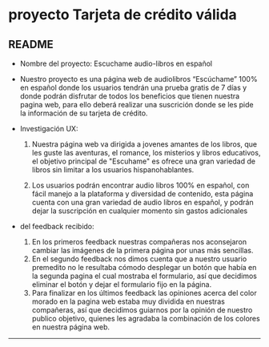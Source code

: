 # proyecto Tarjeta de crédito válida

## README

* Nombre del proyecto: Escuchame audio-libros en español  

* Nuestro proyecto es una página web de audiolibros “Escúchame” 100% en español donde los usuarios tendrán una prueba gratis de 7 días y donde podrán disfrutar de todos los beneficios que tienen nuestra pagina web, para ello deberá realizar una suscrición donde se les pide la información de su tarjeta de crédito.

* Investigación UX:
  1. Nuestra página web va dirigida a jovenes amantes de los libros, que les guste las aventuras, el romance, los misterios y libros educativos, el objetivo principal de "Escuhame" es ofrece una gran variedad de libros sin limitar a los usuarios hispanohablantes.

  2. Los usuarios podrán encontrar audio libros 100% en español, con fácil manejo a la plataforma y diversidad de contenido, esta página cuenta con una gran variedad de audio libros en español, y podrán dejar la suscripción en cualquier momento sin gastos adicionales

*  del feedback recibido:
   1. En los primeros feedback nuestras compañeras nos aconsejaron cambiar las imágenes de la primera página por unas más sencillas.
   2. En el segundo feedback nos dimos cuenta que a nuestro usuario premedito no le resultaba cómodo desplegar un botón que había en la segunda pagina el cual mostraba el formulario, así que decidimos eliminar el botón y dejar el formulario fijo en la página.
   3. Para finalizar  en los últimos feedback las opiniones acerca del color morado en la pagina web estaba muy dividida en nuestras compañeras, así que decidimos guiarnos por la opinión de nuestro publico objetivo, quienes les agradaba la combinación de los colores en nuestra página web.

***
